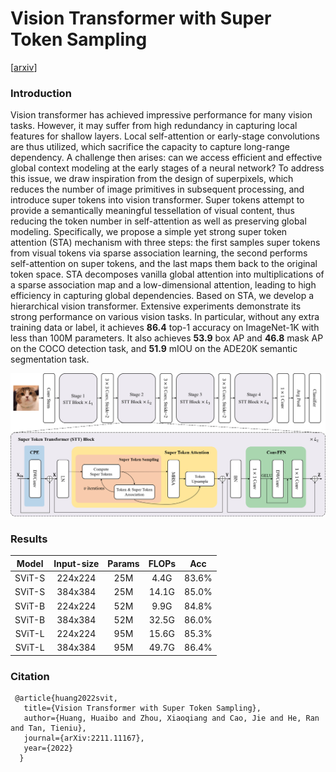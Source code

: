 # Vision Transformer with Super Token Sampling

[[arxiv](https://arxiv.org/abs/2211.11167)]

###  Introduction

Vision transformer has achieved impressive performance for many vision tasks. However, it may suffer from high redundancy in capturing local features for shallow layers. Local self-attention or early-stage convolutions are thus utilized, which sacrifice the capacity to capture long-range dependency. A challenge then arises: can we access efficient and effective global context modeling at the early stages of a neural network? To address this issue, we draw inspiration from the design of superpixels, which reduces the number of image primitives in subsequent processing, and introduce super tokens into vision transformer. Super tokens attempt to provide a semantically meaningful tessellation of visual content, thus reducing the token number in self-attention as well as preserving global modeling. Specifically, we propose a simple yet strong super token attention (STA) mechanism with three steps: the first samples super tokens from visual tokens via sparse association learning, the second performs self-attention on super tokens, and the last maps them back to the original token space. STA decomposes vanilla global attention into multiplications of a sparse association map and a low-dimensional attention, leading to high efficiency in capturing global dependencies. Based on STA, we develop a hierarchical vision transformer.
Extensive experiments demonstrate its strong performance on various vision tasks. In particular, without any extra training data or label, it achieves **86.4** top-1 accuracy on ImageNet-1K with less than 100M parameters. It also achieves  **53.9** box AP and **46.8** mask AP on the COCO detection task, and **51.9** mIOU on the ADE20K semantic segmentation task.

![model](images/network.png)

### Results

|Model|Input-size|Params|FLOPs|Acc|
|:---:|:---:|:---:|:---:|:---:|
|SViT-S|224x224|25M|4.4G|83.6%|
|SViT-S|384x384|25M|14.1G|85.0%|
|SViT-B|224x224|52M|9.9G|84.8%|
|SViT-B|384x384|52M|32.5G|86.0%|
|SViT-L|224x224|95M|15.6G|85.3%|
|SViT-L|384x384|95M|49.7G|86.4%|

### Citation
	 @article{huang2022svit,
	   title={Vision Transformer with Super Token Sampling},
	   author={Huang, Huaibo and Zhou, Xiaoqiang and Cao, Jie and He, Ran and Tan, Tieniu},
	   journal={arXiv:2211.11167},   
	   year={2022}
	  }

